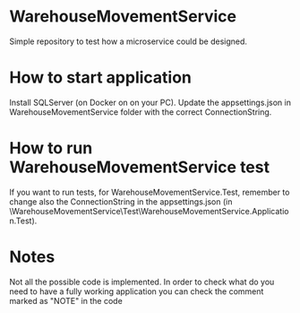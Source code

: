 # WarehouseMovementService
Simple repository to test how a microservice could be designed.

# How to start application
Install SQLServer (on Docker on on your PC).
Update the appsettings.json in WarehouseMovementService folder with the correct ConnectionString.

# How to run WarehouseMovementService test
If you want to run tests, for WarehouseMovementService.Test, remember to change also the ConnectionString in the appsettings.json (in \WarehouseMovementService\Test\WarehouseMovementService.Application.Test).

# Notes
Not all the possible code is implemented.
In order to check what do you need to have a fully working application you can check the comment marked as "NOTE" in the code
